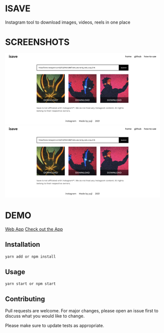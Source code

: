 # ISAVE

Instagram tool to download images, videos, reels in one place

# SCREENSHOTS

![](/public/images/cover_image.png)
![](/public/images/cover_image1.png)

# DEMO

[Web App](https://isave.cc/)
[Check out the App](https://github.com/devyuji/isave-app)

## Installation

```bash
yarn add or npm install
```

## Usage

```react
yarn start or npm start
```

## Contributing

Pull requests are welcome. For major changes, please open an issue first to discuss what you would like to change.

Please make sure to update tests as appropriate.
